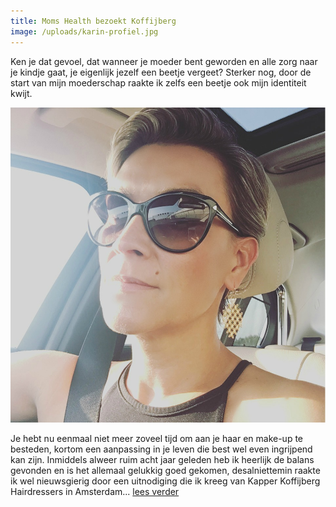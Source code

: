 ```yaml
---
title: Moms Health bezoekt Koffijberg
image: /uploads/karin-profiel.jpg
---
```



Ken je dat gevoel, dat wanneer je moeder bent geworden en alle zorg naar je kindje gaat, je eigenlijk jezelf een beetje vergeet? Sterker nog, door de start van mijn moederschap raakte ik zelfs een beetje ook mijn identiteit kwijt.

![](/uploads/versions/karin-profiel---x----961-961x---.jpg)

Je hebt nu eenmaal niet meer zoveel tijd om aan je haar en make-up te besteden, kortom een aanpassing in je leven die best wel even ingrijpend kan zijn. Inmiddels alweer ruim acht jaar geleden heb ik heerlijk de balans gevonden en is het allemaal gelukkig goed gekomen, desalniettemin raakte ik wel nieuwsgierig door een uitnodiging die ik kreeg van Kapper Koffijberg Hairdressers in Amsterdam... [lees verder](http://momshealth.nl/koffijberg-color-dentity/)